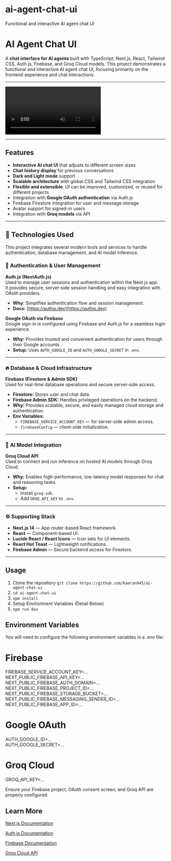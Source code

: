 # ai-agent-chat-ui

Functional and interactive AI agent chat UI

# AI Agent Chat UI

A **chat interface for AI agents** built with TypeScript, Next.js, React, Tailwind CSS, Auth.js, Firebase, and Groq Cloud models. This project demonstrates a functional and interactive AI agent chat UI, focusing primarily on the frontend experience and chat interactions.

---

<video controls src="https://github.com/user-attachments/assets/5062f40b-2a7e-434a-bcd1-c5446234f651" style="max-width:600px;"></video>

---

## Features

- **Interactive AI chat UI** that adjusts to different screen sizes
- **Chat history display** for previous conversations
- **Dark and Light mode** support
- **Scalable architecture** with global CSS and Tailwind CSS integration
- **Flexible and extensible**: UI can be improved, customized, or reused for different projects
- Integration with **Google OAuth authentication** via Auth.js
- Firebase Firestore integration for user and message storage
- Avatar support for signed-in users
- Integration with **Groq models** via API

---

## 🧠 Technologies Used

This project integrates several modern tools and services to handle authentication, database management, and AI model inference.

### 🔐 **Authentication & User Management**

**Auth.js (NextAuth.js)**  
Used to manage user sessions and authentication within the Next.js app.  
It provides secure, server-side session handling and easy integration with OAuth providers.

- **Why:** Simplifies authentication flow and session management.
- **Docs:** [https://authjs.dev](https://authjs.dev)

**Google OAuth via Firebase**  
Google sign-in is configured using Firebase and Auth.js for a seamless login experience.

- **Why:** Provides trusted and convenient authentication for users through their Google accounts.
- **Setup:** Uses `AUTH_GOOGLE_ID` and `AUTH_GOOGLE_SECRET` in `.env`.

---

### 🔥 **Database & Cloud Infrastructure**

**Firebase (Firestore & Admin SDK)**  
Used for real-time database operations and secure server-side access.

- **Firestore:** Stores user and chat data.
- **Firebase Admin SDK:** Handles privileged operations on the backend.
- **Why:** Provides scalable, secure, and easily managed cloud storage and authentication.
- **Env Variables:**
  - `FIREBASE_SERVICE_ACCOUNT_KEY` — for server-side admin access.
  - `firebaseConfig` — client-side initialization.

---

### 🤖 **AI Model Integration**

**Groq Cloud API**  
Used to connect and run inference on hosted AI models through Groq Cloud.

- **Why:** Enables high-performance, low-latency model responses for chat and reasoning tasks.
- **Setup:**
  - Install `groq-sdk`.
  - Add `GROQ_API_KEY` to `.env`.

---

### ⚙️ **Supporting Stack**

- **Next.js 14** — App router-based React framework.
- **React** — Component-based UI.
- **Lucide React / React Icons** — Icon sets for UI elements.
- **React Hot Toast** — Lightweight notifications.
- **Firebase Admin** — Secure backend access for Firestore.

---

## Usage

1. Clone the repository `git clone https://github.com/kamran945/ai-agent-chat-ui`
2. `cd ai-agent-chat-ui`
3. `npm install`
4. Setup Environment Variables (Detail Below)
5. `npm run dev`

## Environment Variables

You will need to configure the following environment variables in a .env file:

# Firebase

FIREBASE_SERVICE_ACCOUNT_KEY=...  
NEXT_PUBLIC_FIREBASE_API_KEY=...  
NEXT_PUBLIC_FIREBASE_AUTH_DOMAIN=...  
NEXT_PUBLIC_FIREBASE_PROJECT_ID=...  
NEXT_PUBLIC_FIREBASE_STORAGE_BUCKET=...  
NEXT_PUBLIC_FIREBASE_MESSAGING_SENDER_ID=...  
NEXT_PUBLIC_FIREBASE_APP_ID=...

# Google OAuth

AUTH_GOOGLE_ID=...  
AUTH_GOOGLE_SECRET=...

# Groq Cloud

GROQ_API_KEY=...

Ensure your Firebase project, OAuth consent screen, and Groq API are properly configured.

## Learn More

[Next.js Documentation](https://nextjs.org/docs)

[Auth.js Documentation](https://authjs.dev/getting-started/installation)

[Firebase Documentation](https://firebase.google.com/docs)

[Groq Cloud API](https://console.groq.com/docs/overview)
